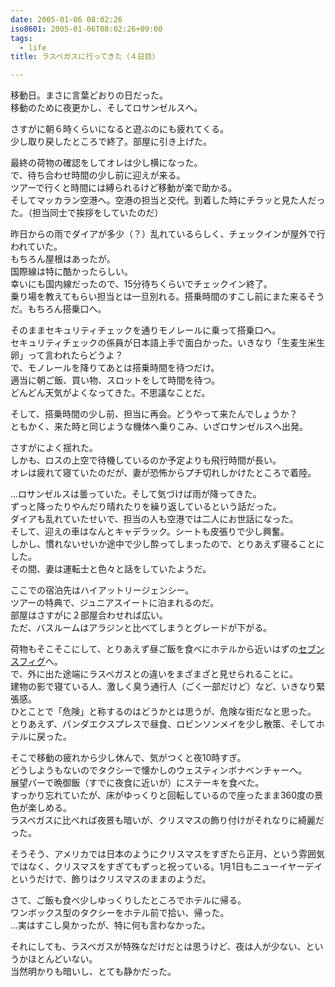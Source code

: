 ```yaml
---
date: 2005-01-06 08:02:26
iso8601: 2005-01-06T08:02:26+09:00
tags:
  - life
title: ラスベガスに行ってきた（４日目）

---
```


<div class="entry-body">
  <p>移動日。まさに言葉どおりの日だった。<br />
    移動のために夜更かし、そしてロサンゼルスへ。</p>

  <p>さすがに朝６時くらいになると遊ぶのにも疲れてくる。<br />
    少し取り戻したところで終了。部屋に引き上げた。</p>

  <p>最終の荷物の確認をしてオレは少し横になった。<br />
    で、待ち合わせ時間の少し前に迎えが来る。<br />
    ツアーで行くと時間には縛られるけど移動が楽で助かる。<br />
    そしてマッカラン空港へ。空港の担当と交代。到着した時にチラッと見た人だった。（担当同士で挨拶をしていたのだ）</p>

  <p>昨日からの雨でダイアが多少（？）乱れているらしく、チェックインが屋外で行われていた。<br />
    もちろん屋根はあったが。<br />
    国際線は特に酷かったらしい。<br />
    幸いにも国内線だったので、15分待ちくらいでチェックイン終了。<br />
    乗り場を教えてもらい担当とは一旦別れる。搭乗時間のすこし前にまた来るそうだ。もちろん搭乗口へ。</p>

  <p>そのままセキュリティチェックを通りモノレールに乗って搭乗口へ。<br />
    セキュリティチェックの係員が日本語上手で面白かった。いきなり「生麦生米生卵」って言われたらどうよ？<br />
    で、モノレールを降りてあとは搭乗時間を待つだけ。<br />
    適当に朝ご飯、買い物、スロットをして時間を待つ。<br />
    どんどん天気がよくなってきた。不思議なことだ。</p>

  <p>そして、搭乗時間の少し前、担当に再会。どうやって来たんでしょうか？<br />
    ともかく、来た時と同じような機体へ乗りこみ、いざロサンゼルスへ出発。</p>

  <p>さすがによく揺れた。<br />
    しかも、ロスの上空で待機しているのか予定よりも飛行時間が長い。<br />
    オレは疲れて寝ていたのだが、妻が恐怖からプチ切れしかけたところで着陸。</p>

  <p>…ロサンゼルスは曇っていた。そして気づけば雨が降ってきた。<br />
    ずっと降ったりやんだり晴れたりを繰り返しているという話だった。<br />
    ダイアも乱れていたせいで、担当の人も空港では二人にお世話になった。<br />
    そして、迎えの車はなんとキャデラック。シートも皮張りで少し興奮。<br />
    しかし、慣れないせいか途中で少し酔ってしまったので、とりあえず寝ることにした。<br />
    その間、妻は運転士と色々と話をしていたようだ。</p>

  <p>ここでの宿泊先はハイアットリージェンシー。<br />
    ツアーの特典で、ジュニアスイートに泊まれるのだ。<br />
    部屋はさすがに２部屋合わせれば広い。<br />
    ただ、バスルームはアラジンと比べてしまうとグレードが下がる。</p>

  <p>荷物もそこそこにして、とりあえず昼ご飯を食べにホテルから近いはずの<a href="http://www.figat7th.com/">セブンスフィグ</a>へ。<br />
    で、外に出た途端にラスベガスとの違いをまざまざと見せられることに。<br />
    建物の影で寝ている人、激しく臭う通行人（ごく一部だけど）など、いきなり緊張感。<br />
    ひとことで「危険」と称するのはどうかとは思うが、危険な街だなと思った。<br />
    とりあえず、パンダエクスプレスで昼食、ロビンソンメイを少し散策、そしてホテルに戻った。</p>

  <p>そこで移動の疲れから少し休んで、気がつくと夜10時すぎ。<br />
    どうしようもないのでタクシーで懐かしのウェスティンボナベンチャーへ。<br />
    展望バーで晩御飯（すでに夜食に近いが）にステーキを食べた。<br />
    すっかり忘れていたが、床がゆっくりと回転しているので座ったまま360度の景色が楽しめる。<br />
    ラスベガスに比べれば夜景も暗いが、クリスマスの飾り付けがそれなりに綺麗だった。</p>

  <p>そうそう、アメリカでは日本のようにクリスマスをすぎたら正月、という雰囲気ではなく、クリスマスをすぎてもずっと祝っている。1月1日もニューイヤーデイというだけで、飾りはクリスマスのままのようだ。</p>

  <p>さて、ご飯も食べ少しゆっくりしたところでホテルに帰る。<br />
    ワンボックス型のタクシーをホテル前で拾い、帰った。<br />
    …実はすこし臭かったが、特に何も言わなかった。</p>

  <p>それにしても、ラスベガスが特殊なだけだとは思うけど、夜は人が少ない、というかほとんどいない。<br />
    当然明かりも暗いし、とても静かだった。</p>
</div>
